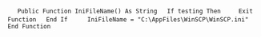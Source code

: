 &nbsp;&nbsp;&nbsp;&nbsp;
`Public Function IniFileName() As String`
&nbsp;&nbsp;&nbsp;&nbsp;`If testing Then`
&nbsp;&nbsp;&nbsp;&nbsp;&nbsp;&nbsp;&nbsp;&nbsp;`Exit Function`
&nbsp;&nbsp;&nbsp;&nbsp;`End If`
&nbsp;&nbsp;&nbsp;&nbsp;
&nbsp;&nbsp;&nbsp;&nbsp;`IniFileName = "C:\AppFiles\WinSCP\WinSCP.ini"`
`End Function`

